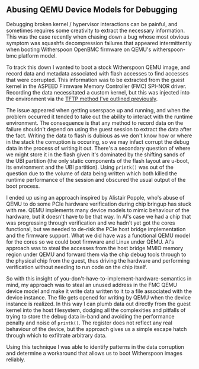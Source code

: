 ## Abusing QEMU Device Models for Debugging

Debugging broken kernel / hypervisor interactions can be painful, and sometimes
requires some creativity to extract the necessary information. This was the
case recently when chasing down a bug whose most obvious symptom was squashfs
decompression failures that appeared intermittently when booting Witherspoon
OpenBMC firmware on QEMU's witherspoon-bmc platform model.

To track this down I wanted to boot a stock Witherspoon QEMU image, and record
data and metadata associated with flash accesses to find accesses that were
corrupted. This information was to be extracted from the guest kernel in the
ASPEED Firmware Memory Controller (FMC) SPI-NOR driver. Recording the data
necessitated a custom kernel, but this was injected into the environment via
the [TFTP method I've outlined
previously](/notes/2019/08/29/testing-openbmc-kernels-with-qemu.html).

The issue appeared when getting userspace up and running, and when the problem
occurred it tended to take out the ability to interact with the runtime
environment. The consequence is that any method to record data on the failure
shouldn't depend on using the guest session to extract the data after the fact.
Writing the data to flash is dubious as we don't know how or where in the stack
the corruption is occuring, so we may infact corrupt the debug data in the
process of writing it out. There's a secondary question of where we might store
it in the flash given it's dominated by the shifting sands of the UBI partition
(the only static components of the flash layout are u-boot, its environment and
the UBI partition). Using `printk()` was out of the question due to the volume
of data being written which both killed the runtime performance of the session
and obscured the usual output of the boot process.

I ended up using an approach inspired by Alistair Popple, who's abuse of QEMU
to do some PCIe hardware verification during chip bringup has stuck with me.
QEMU implements many device models to mimic behaviour of the hardware, but it
doesn't have to be that way. In Al's case we had a chip that was progressing
through verification and we hadn't yet got the cores functional, but we needed
to de-risk the PCIe host bridge implementation and the firmware support. What
we did have was a functional QEMU model for the cores so we could boot
firmware and Linux under QEMU. Al's approach was to steal the accesses from the
host bridge MMIO memory region under QEMU and forward them via the chip debug
tools through to the physical chip from the guest, thus driving the hardware
and performing verification without needing to run code on the chip itself.

So with this insight of you-don't-have-to-implement-hardware-semantics in mind,
my approach was to steal an unused address in the FMC QEMU device model and
make it write data written to it to a file associated with the device instance.
The file gets opened for writing by QEMU when the device instance is realized.
In this way I can plumb data out directly from the guest kernel into the host
filesystem, dodging all the complexities and pitfalls of trying to store the
debug data in-band and avoiding the performance penalty and noise of
`printk()`. The register does not reflect any real behaviour of the device, but
the approach gives us a simple escape hatch through which to exfiltrate
arbitrary data.

Using this technique I was able to identify patterns in the data corruption and
determine a workaround that allows us to boot Witherspoon images reliably.
